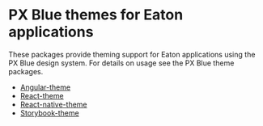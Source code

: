 # PX Blue themes for Eaton applications

These packages provide theming support for Eaton applications using the PX Blue design system. For details on usage see the PX Blue theme packages.

- [Angular-theme](https://github.com/pxblue/angular-themes)
- [React-theme](https://github.com/pxblue/react-themes)
- [React-native-theme](https://github.com/pxblue/react-native-themes)
- [Storybook-theme](https://github.com/pxblue/storybook-themes) 
